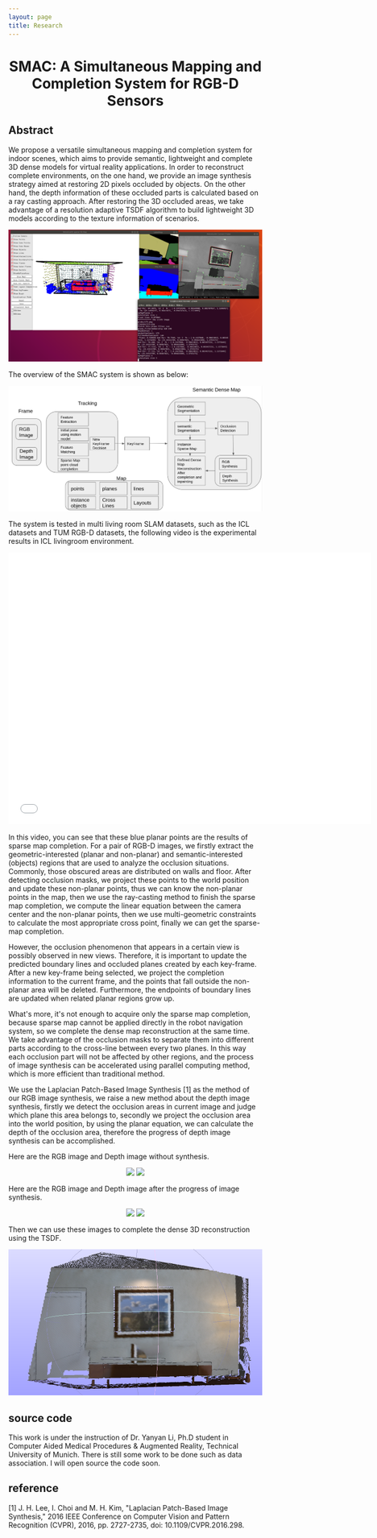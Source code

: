 ```yaml
---
layout: page
title: Research
---
```

# <center> SMAC: A Simultaneous Mapping and Completion System for RGB-D Sensors
## Abstract
We propose a versatile simultaneous mapping and completion system for indoor scenes, which aims to provide semantic, lightweight and complete 3D dense models for virtual reality applications. In order to reconstruct complete environments, on the one hand, we provide an image synthesis strategy aimed at restoring 2D pixels occluded by objects. On the other hand, the depth information of these occluded parts is calculated based on a ray casting approach. After restoring the 3D occluded areas, we take advantage of a resolution adaptive TSDF algorithm to build lightweight 3D models according to the texture information of scenarios.

![overview](./example.png)

The overview of the SMAC system is shown as below:

![refineoverview](./refineoverview.png)

The system is tested in multi living room SLAM datasets, such as the ICL datasets and TUM RGB-D datasets, the following video is the experimental results in ICL livingroom environment.

<iframe width="720" height="540" src="../video/demoICLlr0.mp4" frameborder="0" allowfullscreen></iframe>



In this video, you can see that these blue planar points are the results of sparse map completion.  For a pair of RGB-D images, we firstly extract the geometric-interested (planar and non-planar) and semantic-interested (objects) regions that are used to analyze the occlusion situations. Commonly, those obscured areas are distributed on walls and floor. After detecting occlusion masks, we project these points to the world position and update these non-planar points, thus we can know the non-planar points in the map, then we use the ray-casting method to finish the sparse map completion, we compute the linear equation between the camera center and the non-planar points, then we use multi-geometric constraints to calculate the most appropriate cross point, finally we can get the sparse-map completion. 

However, the occlusion phenomenon that appears in a certain view is possibly observed in new views. Therefore, it is important to update the predicted boundary lines and occluded planes created by each key-frame. After a new key-frame being selected, we project the completion information to the current frame, and the points that fall outside the non-planar area will be deleted. Furthermore, the endpoints of boundary lines are updated when related planar regions grow up.

What's more, it's not enough to acquire only the sparse map completion, because sparse map cannot be applied directly in the robot navigation system, so we complete the dense map reconstruction at the same time. We take advantage of the occlusion masks to separate them into different parts according to the cross-line between every two planes. In this way each occlusion part will not be affected by other regions, and the process of image synthesis can be accelerated using parallel computing method, which is more efficient than traditional method.

We use the Laplacian Patch-Based Image Synthesis [1] as the method of our RGB image synthesis, we raise a new method about the depth image synthesis, firstly we detect the occlusion areas in current image and judge which plane this area belongs to, secondly we project the occlusion area into the world position, by using the planar equation, we can calculate the depth of the occlusion area, therefore the progress of depth image synthesis can be accomplished.

Here are the RGB image and Depth image without synthesis.

<center class="half">
    <img src="../rgb.png" width="300"/>
    <img src="../depth.png" width="300"/>
</center>


Here are the RGB image and Depth image after the progress of image synthesis.

<center class="half">
    <img src="../rgb_inpaint.png" width="300"/>
    <img src="../depth_inpaint.png" width="300"/>
</center>


Then we can use these images to complete the dense 3D reconstruction using the TSDF.

![dense reconstruction](./denserecon.png)

## source code

This work is under the instruction of Dr. Yanyan Li, Ph.D student in Computer Aided Medical Procedures & Augmented Reality, Technical University of Munich. There is still some work to be done such as data association. I will open source the code soon.

## reference
[1] J. H. Lee, I. Choi and M. H. Kim, "Laplacian Patch-Based Image Synthesis," 2016 IEEE Conference on Computer Vision and Pattern Recognition (CVPR), 2016, pp. 2727-2735, doi: 10.1109/CVPR.2016.298. <br />
